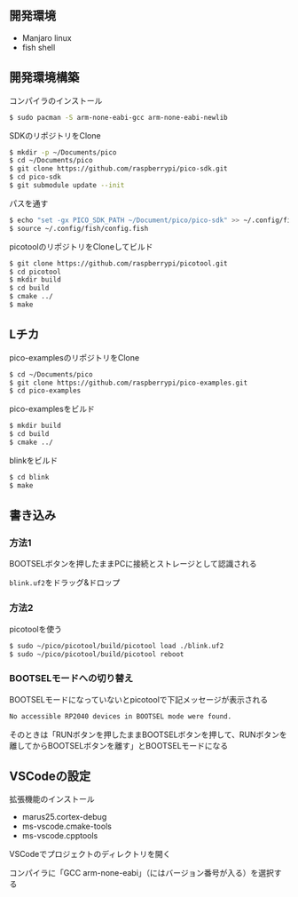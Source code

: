 ## 開発環境

- Manjaro linux
- fish shell

## 開発環境構築

コンパイラのインストール

```sh
$ sudo pacman -S arm-none-eabi-gcc arm-none-eabi-newlib
```

SDKのリポジトリをClone

```sh
$ mkdir -p ~/Documents/pico
$ cd ~/Documents/pico
$ git clone https://github.com/raspberrypi/pico-sdk.git
$ cd pico-sdk
$ git submodule update --init
```

パスを通す

```sh
$ echo "set -gx PICO_SDK_PATH ~/Document/pico/pico-sdk" >> ~/.config/fish/config.fish
$ source ~/.config/fish/config.fish
```

picotoolのリポジトリをCloneしてビルド

```sh
$ git clone https://github.com/raspberrypi/picotool.git
$ cd picotool
$ mkdir build
$ cd build
$ cmake ../
$ make
```

## Lチカ

pico-examplesのリポジトリをClone

```sh
$ cd ~/Documents/pico
$ git clone https://github.com/raspberrypi/pico-examples.git
$ cd pico-examples
```

pico-examplesをビルド

```sh
$ mkdir build
$ cd build
$ cmake ../
```

blinkをビルド

```sh
$ cd blink
$ make
```

## 書き込み

### 方法1

BOOTSELボタンを押したままPCに接続とストレージとして認識される

`blink.uf2`をドラッグ&ドロップ

### 方法2

picotoolを使う

```sh
$ sudo ~/pico/picotool/build/picotool load ./blink.uf2
$ sudo ~/pico/picotool/build/picotool reboot
```

### BOOTSELモードへの切り替え

BOOTSELモードになっていないとpicotoolで下記メッセージが表示される

```txt
No accessible RP2040 devices in BOOTSEL mode were found.
```

そのときは「RUNボタンを押したままBOOTSELボタンを押して、RUNボタンを離してからBOOTSELボタンを離す」とBOOTSELモードになる

## VSCodeの設定

拡張機能のインストール

- marus25.cortex-debug
- ms-vscode.cmake-tools
- ms-vscode.cpptools

VSCodeでプロジェクトのディレクトリを開く

コンパイラに「GCC <Version> arm-none-eabi」（<Version>にはバージョン番号が入る）を選択する
